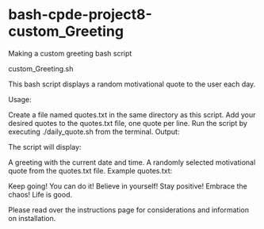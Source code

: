 # bash-cpde-project8-custom_Greeting
Making a custom greeting bash script 

custom_Greeting.sh

This bash script displays a random motivational quote to the user each day.

Usage:

Create a file named quotes.txt in the same directory as this script.
Add your desired quotes to the quotes.txt file, one quote per line.
Run the script by executing ./daily_quote.sh from the terminal.
Output:

The script will display:

A greeting with the current date and time.
A randomly selected motivational quote from the quotes.txt file.
Example quotes.txt:

Keep going!
You can do it!
Believe in yourself!
Stay positive!
Embrace the chaos!
Life is good.

Please read over the instructions page for considerations and information on installation. 